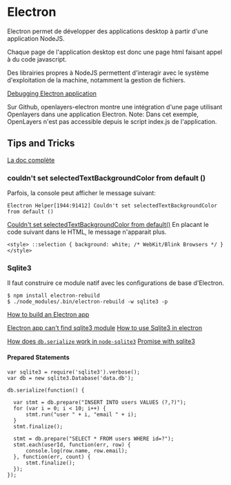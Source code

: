 # Electron

Electron permet de développer des applications desktop à partir d'une application NodeJS.

Chaque page de l'application desktop est donc une page html faisant appel à du code javascript.

Des librairies propres à NodeJS permettent d'interagir avec le système d'exploitation de la machine,
notamment la gestion de fichiers.

[Debugging Electron application](https://www.sitepoint.com/debugging-electron-application/)

Sur Github, openlayers-electron montre une intégration d'une page
utilisant Openlayers dans une application Electron.
Note: Dans cet exemple, OpenLayers n'est pas accessible depuis le script index.js de l'application.


## Tips and Tricks

[La doc complète](https://electronjs.org/docs/all)

### couldn't set selectedTextBackgroundColor from default ()
Parfois, la console peut afficher le message suivant:
```
Electron Helper[1944:91412] Couldn't set selectedTextBackgroundColor from default ()
```
[Couldn't set selectedTextBackgroundColor from default()](https://github.com/electron/electron/issues/4420)
En placant le code suivant dans le HTML, le message n'apparait plus.
```
<style> ::selection { background: white; /* WebKit/Blink Browsers */ } </style>
```

### Sqlite3
Il faut construire ce module natif avec les configurations de base d'Electron.

```
$ npm install electron-rebuild
$ ./node_modules/.bin/electron-rebuild -w sqlite3 -p

```

[How to build an Electron app](https://blog.alexdevero.com/electron-app-pt1/)

[Electron app can't find sqlite3 module](https://stackoverflow.com/questions/38716594/electron-app-cant-find-sqlite3-module)
[How to use Sqlite3 in electron](https://stackoverflow.com/questions/32504307/how-to-use-sqlite3-module-with-electron)

[How does `db.serialize` work in `node-sqlite3`](https://stackoverflow.com/questions/41949724/how-does-db-serialize-work-in-node-sqlite3)
[Promise with sqlite3](https://stackoverflow.com/questions/40691884/nodejs-sqlite-why-each-statement-return-no-results)


#### Prepared Statements
```
var sqlite3 = require('sqlite3').verbose();
var db = new sqlite3.Database('data.db');

db.serialize(function() {

  var stmt = db.prepare("INSERT INTO users VALUES (?,?)");
  for (var i = 0; i < 10; i++) {
      stmt.run("user " + i, "email " + i);
  }
  stmt.finalize();

  stmt = db.prepare("SELECT * FROM users WHERE id=?");
  stmt.each(userId, function(err, row) {
      console.log(row.name, row.email);
  }, function(err, count) {
      stmt.finalize();
  });
});
```
